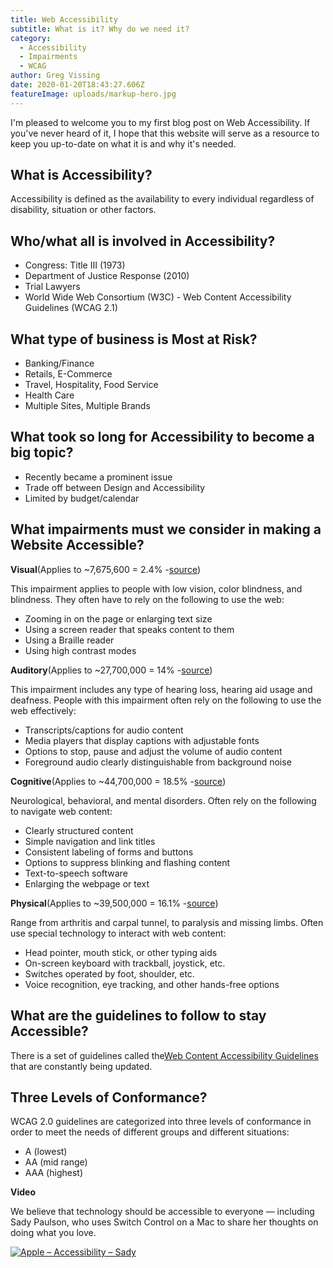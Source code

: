 ```yaml
---
title: Web Accessibility
subtitle: What is it? Why do we need it?
category:
  - Accessibility
  - Impairments
  - WCAG
author: Greg Vissing
date: 2020-01-20T18:43:27.606Z
featureImage: uploads/markup-hero.jpg
---
```

I'm pleased to welcome you to my first blog post on Web Accessibility. If you've never heard of it, I hope that this website will serve as a resource to keep you up-to-date on what it is and why it's needed.

## What is Accessibility?

Accessibility is defined as the availability to every individual regardless of disability, situation or other factors.

## Who/what all is involved in Accessibility?

* Congress: Title III (1973)
* Department of Justice Response (2010)
* Trial Lawyers
* World Wide Web Consortium (W3C) - Web Content Accessibility Guidelines (WCAG 2.1)

## What type of business is Most at Risk?

* Banking/Finance
* Retails, E-Commerce
* Travel, Hospitality, Food Service
* Health Care
* Multiple Sites, Multiple Brands

## What took so long for Accessibility to become a big topic?

* Recently became a prominent issue
* Trade off between Design and Accessibility
* Limited by budget/calendar

## What impairments must we consider in making a Website Accessible?

**Visual**(Applies to ~7,675,600 = 2.4% -[source](https://www.nfb.org/resources/blindness-statistics?gclid=EAIaIQobChMIisyNzcyI3AIVg7bACh11lQJNEAAYASAAEgIAc_D_BwE))

This impairment applies to people with low vision, color blindness, and blindness. They often have to rely on the following to use the web:

* Zooming in on the page or enlarging text size
* Using a screen reader that speaks content to them
* Using a Braille reader
* Using high contrast modes

**Auditory**(Applies to ~27,700,000 = 14% -[source](https://www.nidcd.nih.gov/health/statistics/quick-statistics-hearing))

This impairment includes any type of hearing loss, hearing aid usage and deafness. People with this impairment often rely on the following to use the web effectively:

* Transcripts/captions for audio content
* Media players that display captions with adjustable fonts
* Options to stop, pause and adjust the volume of audio content
* Foreground audio clearly distinguishable from background noise

**Cognitive**(Applies to ~44,700,000 = 18.5% -[source](https://www.caregiver.org/incidence-and-prevalence-major-causes-brain-impairment))

Neurological, behavioral, and mental disorders. Often rely on the following to navigate web content:

* Clearly structured content
* Simple navigation and link titles
* Consistent labeling of forms and buttons
* Options to suppress blinking and flashing content
* Text-to-speech software
* Enlarging the webpage or text

**Physical**(Applies to ~39,500,000 = 16.1% -[source](https://www.cdc.gov/nchs/fastats/disability.htm))

Range from arthritis and carpal tunnel, to paralysis and missing limbs. Often use special technology to interact with web content:

* Head pointer, mouth stick, or other typing aids
* On-screen keyboard with trackball, joystick, etc.
* Switches operated by foot, shoulder, etc.
* Voice recognition, eye tracking, and other hands-free options

## What are the guidelines to follow to stay Accessible?

There is a set of guidelines called the[Web Content Accessibility Guidelines](https://www.w3.org/WAI/standards-guidelines/wcag/) that are constantly being updated.

## Three Levels of Conformance?

WCAG 2.0 guidelines are categorized into three levels of conformance in order to meet the needs of different groups and different situations:

* A (lowest)
* AA (mid range)
* AAA (highest)

**Video**

We believe that technology should be accessible to everyone — including Sady Paulson, who uses Switch Control on a Mac to share her thoughts on doing what you love.

[![Apple – Accessibility – Sady](http://img.youtube.com/vi/XB4cjbYywqg/0.jpg)](http://www.youtube.com/watch?v=XB4cjbYywqg "Apple – Accessibility – Sady")

